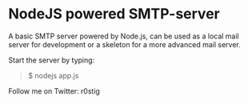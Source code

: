 NodeJS powered SMTP-server
================

A basic SMTP server powered by Node.js, can be used as a local mail server for development or a skeleton for a more advanced mail server.

Start the server by typing:
> $ nodejs app.js

Follow me on Twitter: r0stig
